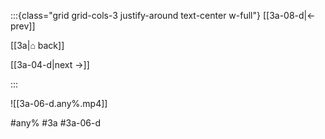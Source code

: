 :::{class="grid grid-cols-3 justify-around text-center w-full"}
[[3a-08-d|← prev]]

[[3a|⌂ back]]

[[3a-04-d|next →]]

:::

![[3a-06-d.any%.mp4]]

#any% #3a #3a-06-d